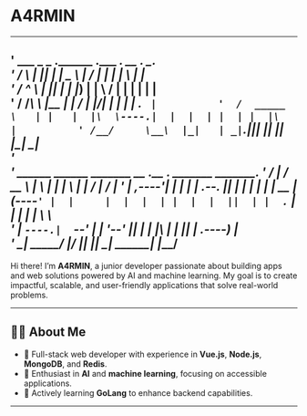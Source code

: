 # A4RMIN

---
'      ___     _  _    .______      .___  ___.  __  .__   __.         
'     /   \   | || |   |   _  \     |   \/   | |  | |  \ |  |         
'    /  ^  \  | || |_  |  |_)  |    |  \  /  | |  | |   \|  |         
'   /  /_\  \ |__   _| |      /     |  |\/|  | |  | |  . `  |         
'  /  _____  \   | |   |  |\  \----.|  |  |  | |  | |  |\   |         
' /__/     \__\  |_|   | _| `._____||__|  |__| |__| |__| \__|         
'                                                                     
'   ______   ______    _______   __  .__   __.   _______      _______.
'  /      | /  __  \  |       \ |  | |  \ |  |  /  _____|    /       |
' |  ,----'|  |  |  | |  .--.  ||  | |   \|  | |  |  __     |   (----`
' |  |     |  |  |  | |  |  |  ||  | |  . `  | |  | |_ |     \   \    
' |  `----.|  `--'  | |  '--'  ||  | |  |\   | |  |__| | .----)   |   
'  \______| \______/  |_______/ |__| |__| \__|  \______| |_______/    
---
Hi there! I’m **A4RMIN**, a junior developer passionate about building apps and web solutions powered by AI and machine learning. My goal is to create impactful, scalable, and user-friendly applications that solve real-world problems.  

---

## 👨‍💻 About Me

- 🌟 Full-stack web developer with experience in **Vue.js**, **Node.js**, **MongoDB**, and **Redis**.  
- 🧠 Enthusiast in **AI** and **machine learning**, focusing on accessible applications.  
- 💼 Actively learning **GoLang** to enhance backend capabilities.  

---
<!--
## 🚀 Projects  

### 1. **Dot Duel - AI Showdown**  
**Description:**  
A tactical 2D game where a player competes against an AI in a grid-based environment. The AI uses advanced algorithms to outsmart the player.  

**Tech Stack:**  
- **AI Microservice:** Python (A* pathfinding, heatmaps, Q-learning).  
- **Game Engine:** Node.js.  
- **Frontend:** Vue.js.  
- **Database:** Redis.  

**Features and Outcomes:**  
- **Real-time Gameplay:** Enabled seamless real-time communication using WebSocket, supporting up to **50 concurrent players**.  
- **AI Optimization:** Reduced AI decision latency by **30%** through efficient algorithm structuring.  
- **Scalability:** Deployed via **GitHub Pages** and **Railway** for free hosting.  

[View Demo](https://example.com/dotduel) | [GitHub Repository](https://github.com/A4RMIN/dot-duel)

---

### 2. **Dodge the Falling Objects Game**  
**Description:**  
A browser-based game where the player controls a box to dodge falling objects. Built using **pure HTML, CSS, and JavaScript**.  

**Features and Outcomes:**  
- **Cross-Device Compatibility:** Fully responsive across devices with minimalistic UI.  
- **Dynamic Challenges:** Randomized object spawning increases game replayability.  
- **Fast Load Times:** Achieved **100/100 performance score on Google Lighthouse**.  

[View Demo](https://example.com/dodge-falling-objects) | [GitHub Repository](https://github.com/A4RMIN/dodge-falling-objects)

---

### 3. **Wrestling Simulation**  
**Description:**  
A simulation app that models an entire wrestling season, including dual meets, individual matches, and tournaments.  

**Tech Stack:**  
- **Backend:** Node.js with RESTful APIs.  
- **Frontend:** Vue.js.  
- **Database:** MongoDB.  

**Features and Outcomes:**  
- **Statistical Insights:** Generated realistic match data using probabilistic models, processing up to **10,000 matches per hour**.  
- **Performance Metrics:** Designed seeding logic, ensuring realistic rankings based on past outcomes.  
- **Improved UX:** Streamlined tournament views with Vue.js dynamic components.  

[View Demo](https://example.com/wrestling-simulation) | [GitHub Repository](https://github.com/A4RMIN/wrestling-simulation)

---

### 4. **Portfolio Website**  
**Description:**  
A personal portfolio to showcase my skills, projects, and contact details.  

**Tech Stack:**  
- **Frontend:** Nuxt3, TailwindCSS.  
- **Backend:** Static JSON for project data.  

**Features and Outcomes:**  
- **Responsive Design:** Optimized for both desktop and mobile with TailwindCSS.  
- **Interactive Project Cards:** Includes live demo links, improving recruiter engagement.  
- **Fast Hosting:** Deployed on **Vercel** for zero-downtime scalability.  

[Visit Portfolio](https://example.com/portfolio) | [GitHub Repository](https://github.com/A4RMIN/portfolio-website)

---

## 🛠️ Skills  

**Web Development:**  
- Vue.js, Nuxt3, Node.js, Express.js  
- MongoDB, Redis, JWT Authentication  

**AI/ML Development:**  
- Python (TensorFlow, Scikit-learn)  
- Basic reinforcement learning and pathfinding algorithms  

**Tools and Other Tech:**  
- Docker, Git, Postman  

---

## 📫 Let’s Connect!  

- **Email:** armin.jobs@example.com  
- **Portfolio:** [Link to Portfolio](https://example.com/portfolio)  
- **GitHub:** [A4RMIN GitHub Profile](https://github.com/A4RMIN)  
- **LinkedIn:** [Your LinkedIn](https://linkedin.com/in/A4RMIN)  
-->

<!--**A4rmin/A4rmin** is a ✨ _special_ ✨ repository because its `README.md` (this file) appears on your GitHub profile.
## Hi there 👋
Here are some ideas to get you started:

- 🔭 I’m currently working on ...
- 🌱 I’m currently learning ...
- 👯 I’m looking to collaborate on ...
- 🤔 I’m looking for help with ...
- 💬 Ask me about ...
- 📫 How to reach me: ...
- 😄 Pronouns: ...
- ⚡ Fun fact: ...
-->
